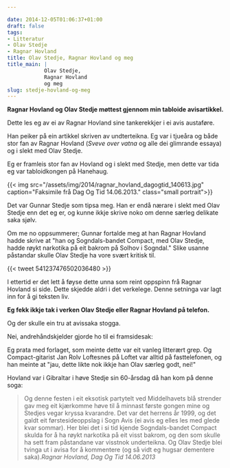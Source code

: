 ```yaml
---

date: 2014-12-05T01:06:37+01:00
draft: false
tags:
- Litteratur
- Olav Stedje
- Ragnar Hovland
title: Olav Stedje, Ragnar Hovland og meg
title_main: |
            Olav Stedje,  
            Ragnar Hovland  
            og meg
slug: stedje-hovland-og-meg
---
```


**Ragnar Hovland og Olav Stedje møttest gjennom min tabloide avisartikkel.**

Dette les eg av ei av Ragnar Hovland sine tankerekkjer i ei avis austaføre. 

<!--more-->

Han peiker på ein artikkel skriven av undterteikna. Eg var i tjueåra og både stor fan av Ragnar Hovland (*Sveve over vatna* og alle dei glimrande essaya) og i slekt med Olav Stedje.

Eg er framleis stor fan av Hovland og i slekt med Stedje, men dette var tida eg var tabloidkongen på Hanehaug.


{{< img src="/assets/img/2014/ragnar_hovland_dagogtid_140613.jpg" caption="Faksimile frå Dag Og Tid 14.06.2013." class="small portrait">}}

Det var Gunnar Stedje som tipsa meg. Han er endå nærare i slekt med Olav Stedje enn det eg er, og kunne ikkje skrive noko om denne særleg delikate saka sjølv. 

Om me no oppsummerer; Gunnar fortalde meg at han Ragnar Hovland hadde skrive at "han og Sogndals-bandet Compact, med Olav Stedje, hadde røykt narkotika på eit bakrom på Solhov i Sogndal." Slike usanne påstandar skulle Olav Stedje ha vore svært kritisk til.

{{< tweet 541237476502036480 >}}

I ettertid er det lett å føyse dette unna som reint oppspinn frå Ragnar Hovland si side. Dette skjedde aldri i det verkelege. Denne setninga var lagt inn for å gi teksten liv.

**Eg fekk ikkje tak i verken Olav Stedje eller Ragnar Hovland på telefon.**

Og der skulle ein tru at avissaka stogga. 

Nei, andrehåndskjelder gjorde ho til ei framsidesak: 

Eg prata med forlaget, som meinte dette var eit vanleg litterært grep. Og Compact-gitarist Jan Rolv Loftesnes på Loftet var alltid på fasttelefonen, og han meinte at "jau, dette likte nok ikkje han  Olav særleg godt, nei!"

Hovland var i Gibraltar i høve Stedje sin 60-årsdag då han kom på denne soga:

> Og denne festen i eit eksotisk partytelt ved Middelhavets blå strender gav meg eit kjærkomme høve til å minnast første gongen mine og Stedjes vegar kryssa kvarandre. Det var det herrens år 1999, og det galdt eit førstesideoppslag i Sogn Avis (ei avis eg elles les med glede kvar sommar). Her blei det i si tid kjende Sogndals-bandet Compact skulda for å ha røykt narkotika på eit visst bakrom, og den som skulle ha sett fram påstandane var visstnok underteikna. Og Olav Stedje blei tvinga ut i avisa for å kommentere (og så vidt eg hugsar dementere saka).<cite>Ragnar Hovland, *Dag Og Tid* 14.06.2013</cite> 

